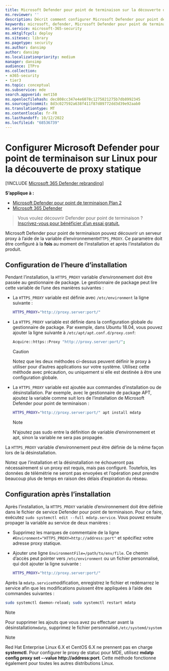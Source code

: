 ```yaml
---
title: Microsoft Defender pour point de terminaison sur la découverte de proxy statique Linux
ms.reviewer: ''
description: Décrit comment configurer Microsoft Defender pour point de terminaison sur Linux pour la découverte de proxy statique.
keywords: microsoft, defender, Microsoft Defender pour point de terminaison, linux, installation, proxy
ms.service: microsoft-365-security
ms.mktglfcycl: deploy
ms.sitesec: library
ms.pagetype: security
ms.author: dansimp
author: dansimp
ms.localizationpriority: medium
manager: dansimp
audience: ITPro
ms.collection:
- m365-security
- tier3
ms.topic: conceptual
ms.subservice: mde
search.appverid: met150
ms.openlocfilehash: dec808cc347e4e6078c1275821275b7db8992345
ms.sourcegitcommit: 8d3c027592a638f411f87d89772dd3d39e92aab0
ms.translationtype: MT
ms.contentlocale: fr-FR
ms.lasthandoff: 10/12/2022
ms.locfileid: "68536739"
---
```

# <a name="configure-microsoft-defender-for-endpoint-on-linux-for-static-proxy-discovery"></a>Configurer Microsoft Defender pour point de terminaison sur Linux pour la découverte de proxy statique

[!INCLUDE [Microsoft 365 Defender rebranding](../../includes/microsoft-defender.md)]

**S’applique à :**
- [Microsoft Defender pour point de terminaison Plan 2](https://go.microsoft.com/fwlink/p/?linkid=2154037)
- [Microsoft 365 Defender](https://go.microsoft.com/fwlink/?linkid=2118804)

> Vous voulez découvrir Defender pour point de terminaison ? [Inscrivez-vous pour bénéficier d’un essai gratuit.](https://signup.microsoft.com/create-account/signup?products=7f379fee-c4f9-4278-b0a1-e4c8c2fcdf7e&ru=https://aka.ms/MDEp2OpenTrial?ocid=docs-wdatp-investigateip-abovefoldlink)

Microsoft Defender pour point de terminaison pouvez découvrir un serveur proxy à l’aide de la variable d’environnement`HTTPS_PROXY`. Ce paramètre doit être configuré à la **fois** au moment de l’installation et après l’installation du produit.

## <a name="installation-time-configuration"></a>Configuration de l’heure d’installation

Pendant l’installation, la `HTTPS_PROXY` variable d’environnement doit être passée au gestionnaire de package. Le gestionnaire de package peut lire cette variable de l’une des manières suivantes :

- La `HTTPS_PROXY` variable est définie avec `/etc/environment` la ligne suivante :

  ```bash
  HTTPS_PROXY="http://proxy.server:port/"
  ```

- La `HTTPS_PROXY` variable est définie dans la configuration globale du gestionnaire de package. Par exemple, dans Ubuntu 18.04, vous pouvez ajouter la ligne suivante à `/etc/apt/apt.conf.d/proxy.conf`:

  ```bash
  Acquire::https::Proxy "http://proxy.server:port/";
  ```

  > [!CAUTION]
  > Notez que les deux méthodes ci-dessus peuvent définir le proxy à utiliser pour d’autres applications sur votre système. Utilisez cette méthode avec précaution, ou uniquement si elle est destinée à être une configuration globale.

- La `HTTPS_PROXY` variable est ajoutée aux commandes d’installation ou de désinstallation. Par exemple, avec le gestionnaire de package APT, ajoutez la variable comme suit lors de l’installation de Microsoft Defender pour point de terminaison :

  ```bash
  HTTPS_PROXY="http://proxy.server:port/" apt install mdatp
  ```

  > [!NOTE]
  > N’ajoutez pas sudo entre la définition de variable d’environnement et apt, sinon la variable ne sera pas propagée.

La `HTTPS_PROXY` variable d’environnement peut être définie de la même façon lors de la désinstallation.

Notez que l’installation et la désinstallation ne échoueront pas nécessairement si un proxy est requis, mais pas configuré. Toutefois, les données de télémétrie ne seront pas envoyées et l’opération peut prendre beaucoup plus de temps en raison des délais d’expiration du réseau.

## <a name="post-installation-configuration"></a>Configuration après l’installation

Après l’installation, la `HTTPS_PROXY` variable d’environnement doit être définie dans le fichier de service Defender pour point de terminaison. Pour ce faire, exécutez `sudo systemctl edit --full mdatp.service`.
Vous pouvez ensuite propager la variable au service de deux manières :

- Supprimez les marques de commentaire de la ligne `#Environment="HTTPS_PROXY=http://address:port"` et spécifiez votre adresse proxy statique.

- Ajouter une ligne `EnvironmentFile=/path/to/env/file`. Ce chemin d’accès peut pointer vers `/etc/environment` ou un fichier personnalisé, qui doit ajouter la ligne suivante :

  ```bash
  HTTPS_PROXY="http://proxy.server:port/"
  ```

Après la `mdatp.service`modification, enregistrez le fichier et redémarrez le service afin que les modifications puissent être appliquées à l’aide des commandes suivantes :

```bash
sudo systemctl daemon-reload; sudo systemctl restart mdatp
```
> [!NOTE]
> Pour supprimer les ajouts que vous avez pu effectuer avant la désinstallation`mdatp`, supprimez le fichier personnalisé.`/etc/systemd/system`

> [!NOTE]
> Red Hat Enterprise Linux 6.X et CentOS 6.X ne prennent pas en charge **systemctl**. Pour configurer le proxy de statuc pour MDE, utilisez  **mdatp config proxy set --value http://address:port**. Cette méthode fonctionne également pour toutes les autres distributions Linux.
